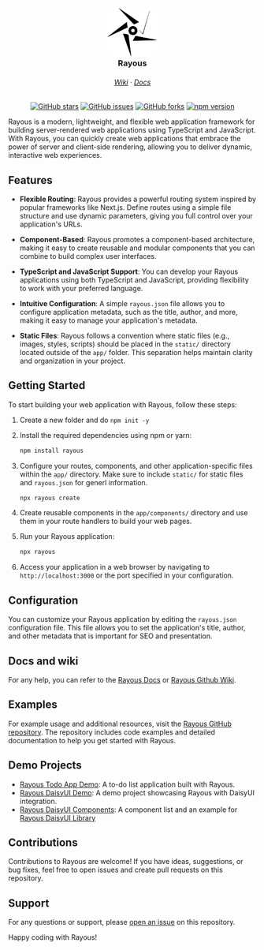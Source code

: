 <h3 align="center">
<img src="https://raw.githubusercontent.com/kevinJ045/guilib/main/assets/logo.png" width="100" />
<br/>
Rayous
<br/>
</h3>

<h6 align="center">
<a href="https://github.com/kevinJ045/guilib/wiki">Wiki</a>
 · 
<a  href="https://kevinj045.github.io/guilib/">Docs</a>
</h6>

<p  align="center">
<a href="https://github.com/kevinj045/guilib/stargazers">  <img src="https://img.shields.io/github/stars/kevinj045/guilib?style=for-the-badge&logo=starship&color=111111&logoColor=ffffff&labelColor=000000" alt="GitHub stars"/></a>
<a href="https://github.com/kevinj045/guilib/issues">
  <img src="https://img.shields.io/github/issues/kevinj045/guilib?style=for-the-badge&logo=gitbook&color=111111&logoColor=ffffff&labelColor=000000" alt="GitHub issues"/></a>
<a href="https://github.com/kevinj045/guilib">  <img src="https://img.shields.io/github/forks/kevinj045/guilib?style=for-the-badge&logo=git&color=111111&logoColor=ffffff&labelColor=000000" alt="GitHub forks"/></a>
<a href="https://www.npmjs.com/package/rayous">  <img src="https://img.shields.io/npm/v/rayous?style=for-the-badge&logo=npm&color=111111&logoColor=ffffff&labelColor=000000" alt="npm version" /></a>
</p>

Rayous is a modern, lightweight, and flexible web application framework for building server-rendered web applications using TypeScript and JavaScript. With Rayous, you can quickly create web applications that embrace the power of server and client-side rendering, allowing you to deliver dynamic, interactive web experiences.

## Features

- **Flexible Routing**: Rayous provides a powerful routing system inspired by popular frameworks like Next.js. Define routes using a simple file structure and use dynamic parameters, giving you full control over your application's URLs.

- **Component-Based**: Rayous promotes a component-based architecture, making it easy to create reusable and modular components that you can combine to build complex user interfaces.

- **TypeScript and JavaScript Support**: You can develop your Rayous applications using both TypeScript and JavaScript, providing flexibility to work with your preferred language.

- **Intuitive Configuration**: A simple `rayous.json` file allows you to configure application metadata, such as the title, author, and more, making it easy to manage your application's metadata.

- **Static Files**: Rayous follows a convention where static files (e.g., images, styles, scripts) should be placed in the `static/` directory located outside of the `app/` folder. This separation helps maintain clarity and organization in your project.

## Getting Started

To start building your web application with Rayous, follow these steps:

1. Create a new folder and do `npm init -y`

2. Install the required dependencies using npm or yarn:
	```bash
  	npm install rayous
	```

3.  Configure your routes, components, and other application-specific files within the `app/` directory. Make sure to include `static/` for static files and `rayous.json` for generl information.

	```bash
	npx rayous create
	```
    
4.  Create reusable components in the `app/components/` directory and use them in your route handlers to build your web pages.
    
5.  Run your Rayous application:
	```bash
	npx rayous
	```
    
6.  Access your application in a web browser by navigating to `http://localhost:3000` or the port specified in your configuration.
    

## Configuration

You can customize your Rayous application by editing the `rayous.json` configuration file. This file allows you to set the application's title, author, and other metadata that is important for SEO and presentation.

## Docs and wiki
For any help, you can refer to the [Rayous Docs](https://kevinj045.github.io/guilib/) or  [Rayous Github Wiki](https://github.com/kevinJ045/guilib/wiki).


## Examples

For example usage and additional resources, visit the [Rayous GitHub repository](https://github.com/kevinj045/guilib). The repository includes code examples and detailed documentation to help you get started with Rayous.

## Demo Projects

- [Rayous Todo App Demo](https://github.com/kevinJ045/rayous-todo-demo): A to-do list application built with Rayous.
- [Rayous DaisyUI Demo](https://github.com/kevinJ045/rayous-daisyui-demo): A demo project showcasing Rayous with DaisyUI integration.
- [Rayous DaisyUI Components](https://github.com/kevinJ045/rayous-daisyui-components): A component list and an example for [Rayous DaisyUI Library](https://github.com/kevinJ045/rayous-daisyui)

## Contributions

Contributions to Rayous are welcome! If you have ideas, suggestions, or bug fixes, feel free to open issues and create pull requests on this repository.

## Support

For any questions or support, please [open an issue](https://github.com/kevinj045/guilib/issues) on this repository.

Happy coding with Rayous!
